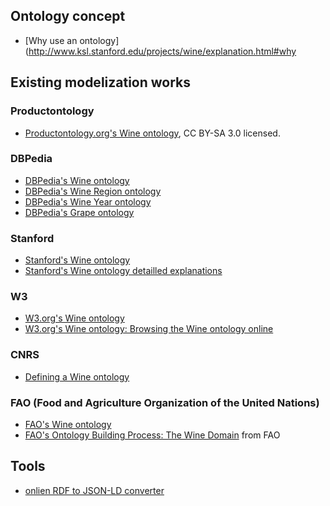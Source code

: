 

## Ontology concept

- [Why use an ontology](http://www.ksl.stanford.edu/projects/wine/explanation.html#why

## Existing modelization works

### Productontology

- [Productontology.org's Wine ontology](http://www.productontology.org/doc/Wine), CC BY-SA 3.0 licensed.

### DBPedia

- [DBPedia's Wine ontology](http://dbpedia.org/ontology/Wine)
- [DBPedia's Wine Region ontology](http://dbpedia.org/ontology/WineRegion)
- [DBPedia's Wine Year ontology](http://dbpedia.org/ontology/wineYear)
- [DBPedia's Grape ontology](http://dbpedia.org/ontology/Grape)

### Stanford

- [Stanford's Wine ontology](http://www.daml.org/ontologies/76)
- [Stanford's Wine ontology detailled explanations](http://www.ksl.stanford.edu/projects/wine/explanation.html#ontology)

### W3

- [W3.org's Wine ontology](www.w3.org/TR/owl-guide/wine.rdf)
- [W3.org's Wine ontology: Browsing the Wine ontology online](http://jowl.ontologyonline.org/jOWLBrowser.html)

### CNRS
- [Defining a Wine ontology](http://liris.cnrs.fr/alain.mille/enseignements/Ecole_Centrale/What%20is%20an%20ontology%20and%20why%20we%20need%20it.htm)

### FAO (Food and Agriculture Organization of the United Nations)
- [FAO's Wine ontology](ftp://ftp.fao.org/gi/gil/gilws/aims/publications/workshops/AOS_6/ppt/6_Ontology_Wine.pdf)
- [FAO's Ontology Building Process: The Wine Domain]() from FAO

## Tools

- [onlien RDF to JSON-LD converter](http://rdf-translator.appspot.com/)
